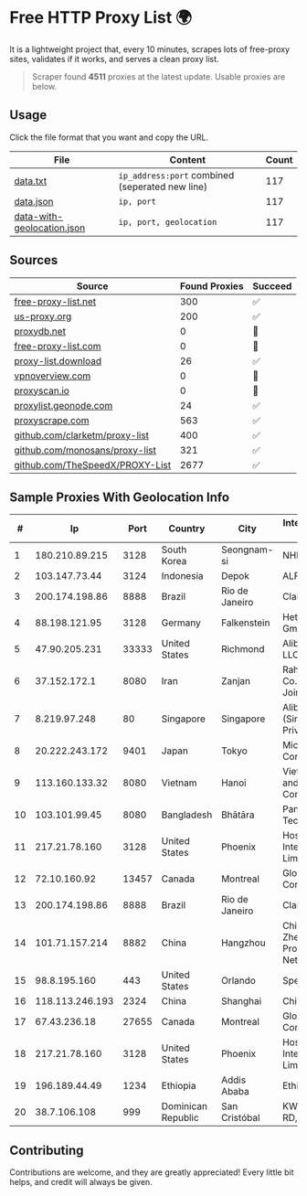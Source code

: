 
# Free HTTP Proxy List 🌍

It is a lightweight project that, every 10 minutes, scrapes lots of free-proxy sites, validates if it works, and serves a clean proxy list.


> Scraper found **4511** proxies at the latest update. Usable proxies are below.

## Usage

Click the file format that you want and copy the URL.


|File|Content|Count|
|----|-------|-----|
|[data.txt](https://raw.githubusercontent.com/themiralay/Proxy-List-World/master/data.txt)|`ip_address:port` combined (seperated new line)|117|
|[data.json](https://raw.githubusercontent.com/themiralay/Proxy-List-World/master/data.json)|`ip, port`|117|
|[data-with-geolocation.json](https://raw.githubusercontent.com/themiralay/Proxy-List-World/master/data-with-geolocation.json)|`ip, port, geolocation`|117|

## Sources

|Source|Found Proxies|Succeed|
|------|-------------|-------|
|[free-proxy-list.net](https://free-proxy-list.net)|300|✅|
|[us-proxy.org](https://www.us-proxy.org)|200|✅|
|[proxydb.net](http://proxydb.net)|0|🚫|
|[free-proxy-list.com](https://free-proxy-list.com/?page=&port=&type%5B%5D=http&type%5B%5D=https&up_time=0&search=Search)|0|🚫|
|[proxy-list.download](https://www.proxy-list.download/HTTP)|26|✅|
|[vpnoverview.com](https://vpnoverview.com/privacy/anonymous-browsing/free-proxy-servers)|0|🚫|
|[proxyscan.io](https://www.proxyscan.io)|0|🚫|
|[proxylist.geonode.com](https://proxylist.geonode.com/api/proxy-list?limit=300&page=1&sort_by=lastChecked&sort_type=desc&protocols=http,https)|24|✅|
|[proxyscrape.com](https://api.proxyscrape.com/v2/?request=displayproxies&protocol=http&timeout=10000&country=all&ssl=all&anonymity=all)|563|✅|
|[github.com/clarketm/proxy-list](https://raw.githubusercontent.com/clarketm/proxy-list/master/proxy-list-raw.txt)|400|✅|
|[github.com/monosans/proxy-list](https://raw.githubusercontent.com/monosans/proxy-list/main/proxies/http.txt)|321|✅|
|[github.com/TheSpeedX/PROXY-List](https://raw.githubusercontent.com/TheSpeedX/PROXY-List/master/http.txt)|2677|✅|


## Sample Proxies With Geolocation Info

|#|Ip|Port|Country|City|Internet Service Provider|
|-|--|----|-------|----|-------------------------|
|1|180.210.89.215|3128|South Korea|Seongnam-si|NHNCLOUD|
|2|103.147.73.44|3124|Indonesia|Depok|ALFATINDO|
|3|200.174.198.86|8888|Brazil|Rio de Janeiro|Claro S.A|
|4|88.198.121.95|3128|Germany|Falkenstein|Hetzner Online GmbH|
|5|47.90.205.231|33333|United States|Richmond|Alibaba.com LLC|
|6|37.152.172.1|8080|Iran|Zanjan|Rahanet Zanjan Co. (Private Joint-Stock)|
|7|8.219.97.248|80|Singapore|Singapore|Alibaba Cloud (Singapore) Private Limited|
|8|20.222.243.172|9401|Japan|Tokyo|Microsoft Corporation|
|9|113.160.133.32|8080|Vietnam|Hanoi|VietNam Post and Telecom Corporation|
|10|103.101.99.45|8080|Bangladesh|Bhātāra|Pandora Technology|
|11|217.21.78.160|3128|United States|Phoenix|Hostinger International Limited|
|12|72.10.160.92|13457|Canada|Montreal|GloboTech Communications|
|13|200.174.198.86|8888|Brazil|Rio de Janeiro|Claro S.A|
|14|101.71.157.214|8882|China|Hangzhou|China Unicom Zhejiang Province Network|
|15|98.8.195.160|443|United States|Orlando|Spectrum|
|16|118.113.246.193|2324|China|Shanghai|Chinanet|
|17|67.43.236.18|27655|Canada|Montreal|GloboTech Communications|
|18|217.21.78.160|3128|United States|Phoenix|Hostinger International Limited|
|19|196.189.44.49|1234|Ethiopia|Addis Ababa|Ethiotelecom|
|20|38.7.106.108|999|Dominican Republic|San Cristóbal|KW SERVICES RD, S.R.L.|



## Contributing

Contributions are welcome, and they are greatly appreciated! Every
little bit helps, and credit will always be given.

